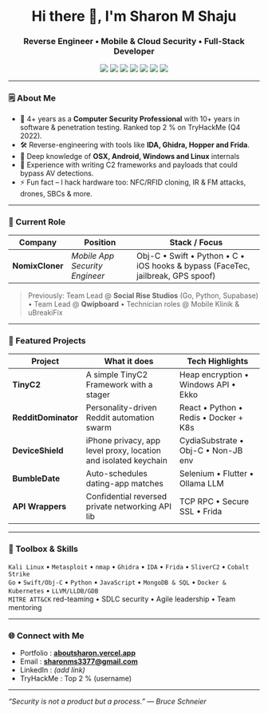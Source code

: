 <h1 align="center">Hi there 👋, I'm Sharon M Shaju</h1>
<h3 align="center">Reverse Engineer&nbsp;• Mobile & Cloud Security&nbsp;• Full-Stack Developer</h3>

<p align="center">
  <img src="https://img.shields.io/badge/-Go-00ADD8?style=for-the-badge&logo=go&logoColor=white" />
  <img src="https://img.shields.io/badge/-Swift-FA7343?style=for-the-badge&logo=swift&logoColor=white" />
  <img src="https://img.shields.io/badge/-Python-3776AB?style=for-the-badge&logo=python&logoColor=yellow" />
  <img src="https://img.shields.io/badge/-JavaScript-F7DF1E?style=for-the-badge&logo=javascript&logoColor=black" />
  <img src="https://img.shields.io/badge/-Kali%20Linux-557C94?style=for-the-badge&logo=kalilinux&logoColor=white" />
  <img src="https://img.shields.io/badge/-Docker-2496ED?style=for-the-badge&logo=docker&logoColor=white" />
  <img src="https://img.shields.io/badge/-Kubernetes-326CE5?style=for-the-badge&logo=kubernetes&logoColor=white" />
</p>

---

### 🗒️ About Me
- 🔐 4+ years as a **Computer Security Professional** with 10+ years in software & penetration testing. Ranked top 2 % on TryHackMe (Q4 2022).  
- 🛠️ Reverse-engineering with tools like **IDA, Ghidra, Hopper and Frida**.  
- 📱 Deep knowledge of **OSX, Android, Windows and Linux** internals  
- 🤖 Experience with writing C2 frameworks and payloads that could bypass AV detections.  
- ⚡ Fun fact – I hack hardware too: NFC/RFID cloning, IR & FM attacks, drones, SBCs & more.  

---

### 💼 Current Role
| Company | Position | Stack / Focus |
|---------|----------|--------------|
| **NomixCloner** | *Mobile App Security Engineer* | Obj-C • Swift • Python • C • iOS hooks &amp; bypass (FaceTec, jailbreak, GPS spoof) |

> Previously: Team Lead @ **Social Rise Studios** (Go, Python, Supabase) • Team Lead @ **Qwipboard** • Technician roles @ Mobile Klinik & uBreakiFix

---

### 🔭 Featured Projects
| Project | What it does | Tech Highlights |
|---------|--------------|-----------------|
| **TinyC2** | A simple TinyC2 Framework with a stager | Heap encryption • Windows API • Ekko |
| **RedditDominator** | Personality-driven Reddit automation swarm | React • Python • Redis • Docker + K8s |
| **DeviceShield** | iPhone privacy, app level proxy, location and isolated keychain | CydiaSubstrate • Obj-C • Non-JB env |
| **BumbleDate** | Auto-schedules dating-app matches | Selenium • Flutter • Ollama LLM |
| **API Wrappers** | Confidential reversed private networking API lib | TCP RPC • Secure SSL • Frida |

---

### 🧰 Toolbox & Skills
`Kali Linux` • `Metasploit` • `nmap` • `Ghidra` • `IDA` • `Frida` • `SliverC2` • `Cobalt Strike`  
`Go` • `Swift/Obj-C` • `Python` • `JavaScript` • `MongoDB & SQL` • `Docker & Kubernetes` • `LLVM/LLDB/GDB`  
`MITRE ATT&CK` red-teaming • SDLC security • Agile leadership • Team mentoring

---

### 🌐 Connect with Me
- Portfolio  : **[aboutsharon.vercel.app](https://aboutsharon.vercel.app)**
- Email       : **sharonms3377@gmail.com**
- LinkedIn    : *(add link)*
- TryHackMe   : Top 2 % (username)

---

*“Security is not a product but a process.” — Bruce Schneier*
